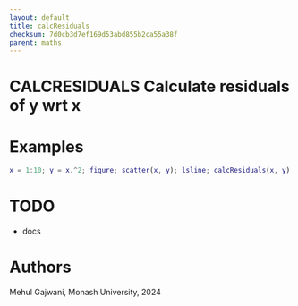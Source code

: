 ```yaml
---
layout: default
title: calcResiduals
checksum: 7d0cb3d7ef169d53abd855b2ca55a38f
parent: maths
---
```



 
# CALCRESIDUALS Calculate residuals of y wrt x
 
# Examples
```matlab
x = 1:10; y = x.^2; figure; scatter(x, y); lsline; calcResiduals(x, y)
```
 
# TODO
-  docs 
 
# Authors

Mehul Gajwani, Monash University, 2024

